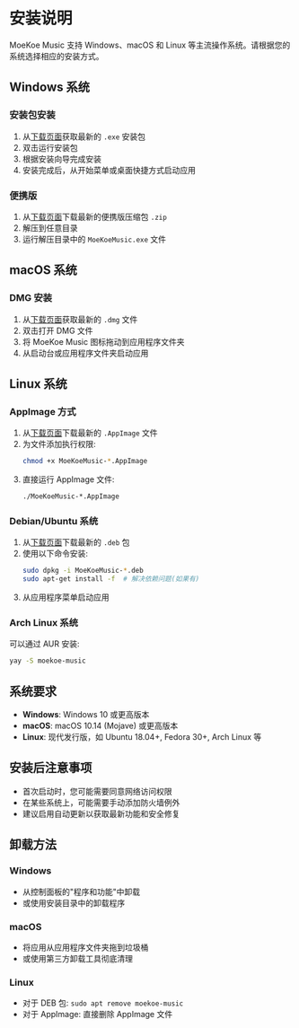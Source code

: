 # 安装说明

MoeKoe Music 支持 Windows、macOS 和 Linux 等主流操作系统。请根据您的系统选择相应的安装方式。

## Windows 系统

### 安装包安装

1. 从[下载页面](/download)获取最新的 `.exe` 安装包
2. 双击运行安装包
3. 根据安装向导完成安装
4. 安装完成后，从开始菜单或桌面快捷方式启动应用

### 便携版

1. 从[下载页面](/download)下载最新的便携版压缩包 `.zip`
2. 解压到任意目录
3. 运行解压目录中的 `MoeKoeMusic.exe` 文件

## macOS 系统

### DMG 安装

1. 从[下载页面](/download)获取最新的 `.dmg` 文件
2. 双击打开 DMG 文件
3. 将 MoeKoe Music 图标拖动到应用程序文件夹
4. 从启动台或应用程序文件夹启动应用

## Linux 系统

### AppImage 方式

1. 从[下载页面](/download)下载最新的 `.AppImage` 文件
2. 为文件添加执行权限:
   ```bash
   chmod +x MoeKoeMusic-*.AppImage
   ```
3. 直接运行 AppImage 文件:
   ```bash
   ./MoeKoeMusic-*.AppImage
   ```

### Debian/Ubuntu 系统

1. 从[下载页面](/download)下载最新的 `.deb` 包
2. 使用以下命令安装:
   ```bash
   sudo dpkg -i MoeKoeMusic-*.deb
   sudo apt-get install -f  # 解决依赖问题(如果有)
   ```
3. 从应用程序菜单启动应用

### Arch Linux 系统

可以通过 AUR 安装:

```bash
yay -S moekoe-music
```

## 系统要求

- **Windows**: Windows 10 或更高版本
- **macOS**: macOS 10.14 (Mojave) 或更高版本
- **Linux**: 现代发行版，如 Ubuntu 18.04+, Fedora 30+, Arch Linux 等

## 安装后注意事项

- 首次启动时，您可能需要同意网络访问权限
- 在某些系统上，可能需要手动添加防火墙例外
- 建议启用自动更新以获取最新功能和安全修复

## 卸载方法

### Windows
- 从控制面板的"程序和功能"中卸载
- 或使用安装目录中的卸载程序

### macOS
- 将应用从应用程序文件夹拖到垃圾桶
- 或使用第三方卸载工具彻底清理

### Linux
- 对于 DEB 包: `sudo apt remove moekoe-music`
- 对于 AppImage: 直接删除 AppImage 文件 